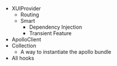 - XUIProvider
  - Routing
  - Smart
    - Dependency Injection
    - Transient Feature
- ApolloClient
- Collection
  - A way to instantiate the apollo bundle
- All hooks

